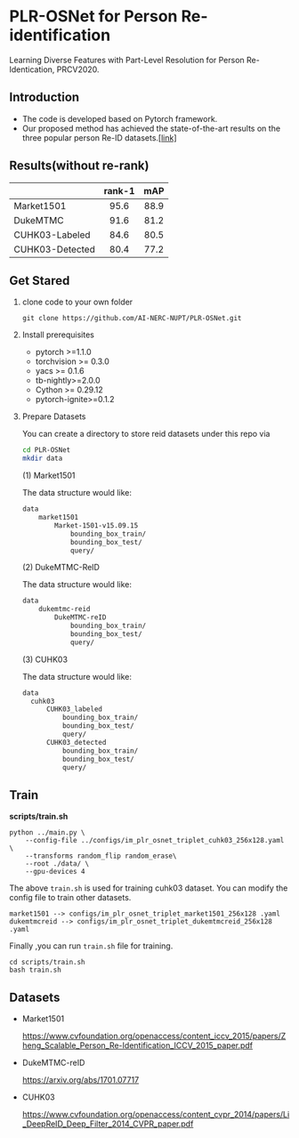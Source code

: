 # PLR-OSNet for  Person Re-identification

Learning Diverse Features with Part-Level Resolution for Person Re-Identication, PRCV2020.

## Introduction

- The code is developed based on Pytorch framework.
- Our proposed method has achieved the state-of-the-art results on the three popular person Re-ID datasets.[[link]](https://paperswithcode.com/paper/learning-diverse-features-with-part-level)

## Results(without re-rank)
|                  | rank-1 | mAP  |
| :----------------| :----: | :--: |
| Market1501       | 95.6  	| 88.9 |
| DukeMTMC         | 91.6   | 81.2 |
| CUHK03-Labeled   | 84.6   | 80.5 |
| CUHK03-Detected  | 80.4   | 77.2 |

## Get Stared
1. clone code to your own folder

   ```
   git clone https://github.com/AI-NERC-NUPT/PLR-OSNet.git
   ```
   
2. Install prerequisites

   - pytorch >=1.1.0
   - torchvision >= 0.3.0
   - yacs >= 0.1.6
   - tb-nightly>=2.0.0
   - Cython >= 0.29.12
   - pytorch-ignite>=0.1.2
   
3. Prepare Datasets
   
    You can create a directory to store reid datasets under this repo via
   
   ```bash
   cd PLR-OSNet
   mkdir data
   ```
   
   (1) Market1501
   
   The data structure would like:
   
   ```bash
   data
       market1501
           Market-1501-v15.09.15
               bounding_box_train/
               bounding_box_test/
               query/
   ```
   
   (2) DukeMTMC-ReID
   
   The data structure would like:
   
   ```bash
   data
       dukemtmc-reid
           DukeMTMC-reID
               bounding_box_train/
               bounding_box_test/
               query/
   ```
   
   (3) CUHK03
   
   The data structure would like:

   
     ```bash
   data 
       cuhk03
           CUHK03_labeled
               bounding_box_train/
               bounding_box_test/
               query/
           CUHK03_detected
               bounding_box_train/
               bounding_box_test/
               query/
     ```

## Train

**scripts/train.sh**

```
python ../main.py \
	--config-file ../configs/im_plr_osnet_triplet_cuhk03_256x128.yaml \
	--transforms random_flip random_erase\
	--root ./data/ \
	--gpu-devices 4
```

The above `train.sh` is used for training cuhk03 dataset. You can modify the config file to train other datasets. 

```
market1501 --> configs/im_plr_osnet_triplet_market1501_256x128 .yaml
dukemtmcreid --> configs/im_plr_osnet_triplet_dukemtmcreid_256x128 .yaml
```

Finally ,you can run `train.sh` file for training.

```
cd scripts/train.sh
bash train.sh
```

## Datasets

- Market1501 

  <https://www.cvfoundation.org/openaccess/content_iccv_2015/papers/Zheng_Scalable_Person_Re-Identification_ICCV_2015_paper.pdf>

- DukeMTMC-reID

  https://arxiv.org/abs/1701.07717

- CUHK03 

  https://www.cvfoundation.org/openaccess/content_cvpr_2014/papers/Li_DeepReID_Deep_Filter_2014_CVPR_paper.pdf